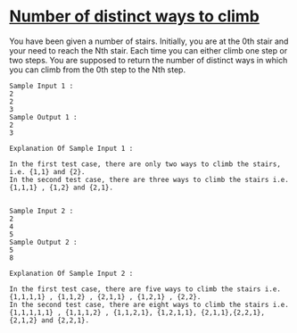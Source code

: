 # [Number of distinct ways to climb](https://leetcode.com/problems/climbing-stairs/description/)

You have been given a number of stairs. Initially, you are at the 0th stair and your need to reach the Nth stair. Each time you can either climb one step or two steps. You are supposed to return the number of distinct ways in which you can climb from the 0th step to the Nth step.


```
Sample Input 1 :
2
2
3
Sample Output 1 :
2
3

Explanation Of Sample Input 1 :

In the first test case, there are only two ways to climb the stairs, i.e. {1,1} and {2}.
In the second test case, there are three ways to climb the stairs i.e. {1,1,1} , {1,2} and {2,1}.


Sample Input 2 :
2
4
5
Sample Output 2 :
5
8

Explanation Of Sample Input 2 :

In the first test case, there are five ways to climb the stairs i.e. {1,1,1,1} , {1,1,2} , {2,1,1} , {1,2,1} , {2,2}.
In the second test case, there are eight ways to climb the stairs i.e. {1,1,1,1,1} , {1,1,1,2} , {1,1,2,1}, {1,2,1,1}, {2,1,1},{2,2,1},{2,1,2} and {2,2,1}.
```